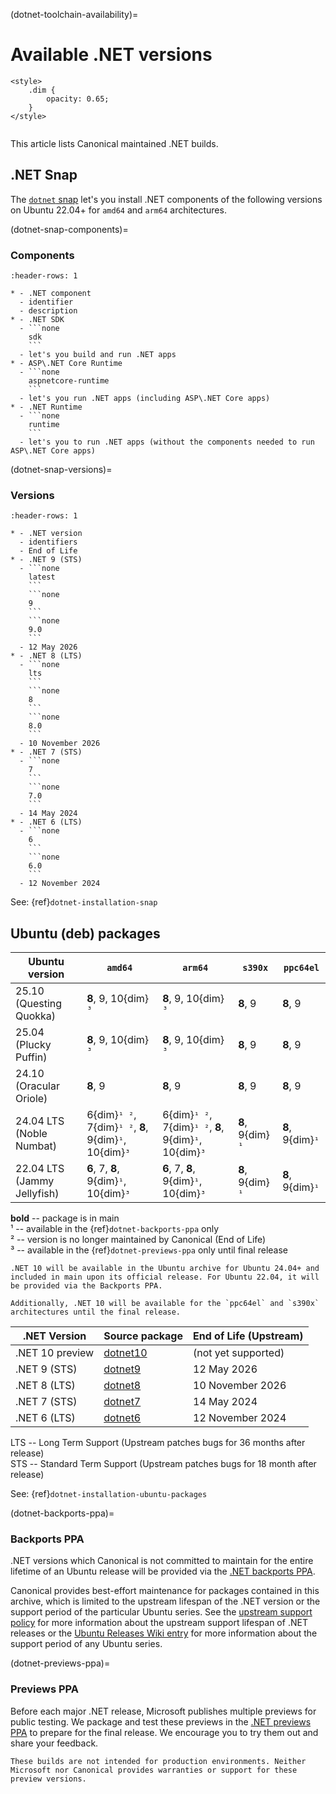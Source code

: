 (dotnet-toolchain-availability)=
# Available .NET versions

```{raw} html
<style>
    .dim {
        opacity: 0.65;
    }
</style>
```

```{role} dim
```

This article lists Canonical maintained .NET builds.

## .NET Snap

The [`dotnet` snap](https://snapcraft.io/dotnet) let's you install .NET components of the following versions on Ubuntu 22.04+ for `amd64` and `arm64` architectures.

(dotnet-snap-components)=
### Components

````{list-table}
:header-rows: 1

* - .NET component
  - identifier
  - description
* - .NET SDK 
  - ```none
    sdk
    ```
  - let's you build and run .NET apps
* - ASP\.NET Core Runtime
  - ```none
    aspnetcore-runtime
    ```
  - let's you run .NET apps (including ASP\.NET Core apps)
* - .NET Runtime
  - ```none
    runtime
    ```
  - let's you to run .NET apps (without the components needed to run ASP\.NET Core apps)
````

(dotnet-snap-versions)=
### Versions

````{list-table}
:header-rows: 1

* - .NET version
  - identifiers
  - End of Life
* - .NET 9 (STS)
  - ```none
    latest
    ```
    ```none
    9
    ```
    ```none
    9.0
    ```
  - 12 May 2026
* - .NET 8 (LTS)
  - ```none
    lts
    ```
    ```none
    8
    ```
    ```none
    8.0
    ```
  - 10 November 2026
* - .NET 7 (STS)
  - ```none
    7
    ```
    ```none
    7.0
    ```
  - 14 May 2024
* - .NET 6 (LTS)
  - ```none
    6
    ```
    ```none
    6.0
    ```
  - 12 November 2024
````

See: {ref}`dotnet-installation-snap`

## Ubuntu (deb) packages

| Ubuntu version              | `amd64` | `arm64` | `s390x` | `ppc64el` |
|-----------------------------|---------|---------|---------|-----------|
| 25.10 (Questing Quokka)     | **8**, 9, 10{dim}`³` | **8**, 9, 10{dim}`³` | **8**, 9 | **8**, 9 |
| 25.04 (Plucky Puffin)       | **8**, 9, 10{dim}`³` | **8**, 9, 10{dim}`³` | **8**, 9 | **8**, 9 |
| 24.10 (Oracular Oriole)     | **8**, 9 | **8**, 9 | **8**, 9 | **8**, 9 |
| 24.04 LTS (Noble Numbat)    | 6{dim}`¹ ²`, 7{dim}`¹ ²`, **8**, 9{dim}`¹`, 10{dim}`³` | 6{dim}`¹ ²`, 7{dim}`¹ ²`, **8**, 9{dim}`¹`, 10{dim}`³` | **8**, 9{dim}`¹` | **8**, 9{dim}`¹` |
| 22.04 LTS (Jammy Jellyfish) | **6**, 7, **8**, 9{dim}`¹`, 10{dim}`³` | **6**, 7, **8**, 9{dim}`¹`, 10{dim}`³` | **8**, 9{dim}`¹` | **8**, 9{dim}`¹` |

<!-- Do not forget to add 4 spaces at the end of line to keep future diffs more readable -->
**bold** -- package is in main    
¹ -- available in the {ref}`dotnet-backports-ppa` only    
² -- version is no longer maintained by Canonical (End of Life)    
³ -- available in the {ref}`dotnet-previews-ppa` only until final release    

```{note}
.NET 10 will be available in the Ubuntu archive for Ubuntu 24.04+ and included in main upon its official release. For Ubuntu 22.04, it will be provided via the Backports PPA.

Additionally, .NET 10 will be available for the `ppc64el` and `s390x` architectures until the final release.
```

| .NET Version | Source package | End of Life (Upstream) | 
|--------------|----------------|------------------------|
| .NET 10 preview | [dotnet10](https://launchpad.net/~dotnet/+archive/ubuntu/previews) | (not yet supported) |
| .NET 9 (STS) | [dotnet9](https://launchpad.net/ubuntu/+source/dotnet9) | 12 May 2026 |
| .NET 8 (LTS) | [dotnet8](https://launchpad.net/ubuntu/+source/dotnet8) | 10 November 2026 |
| .NET 7 (STS) | [dotnet7](https://launchpad.net/ubuntu/+source/dotnet7) | 14 May 2024 |
| .NET 6 (LTS) | [dotnet6](https://launchpad.net/ubuntu/+source/dotnet6) | 12 November 2024 |

LTS -- Long Term Support (Upstream patches bugs for 36 months after release)    
STS -- Standard Term Support (Upstream patches bugs for 18 month after release)

See: {ref}`dotnet-installation-ubuntu-packages`

(dotnet-backports-ppa)=
### Backports PPA

.NET versions which Canonical is not committed to maintain for the entire lifetime of an Ubuntu release will be provided via the [.NET backports PPA](https://launchpad.net/~dotnet/+archive/ubuntu/backports).

Canonical provides best-effort maintenance for packages contained in this archive, which is limited to the upstream lifespan of the .NET version or the support period of the particular Ubuntu series. See the [upstream support policy](https://dotnet.microsoft.com/en-us/platform/support/policy/dotnet-core) for more information about the upstream support lifespan of .NET releases or the [Ubuntu Releases Wiki entry](https://wiki.ubuntu.com/Releases) for more information about the support period of any Ubuntu series.

(dotnet-previews-ppa)=
### Previews PPA

Before each major .NET release, Microsoft publishes multiple previews for public testing. We package and test these previews in the [.NET previews PPA](https://launchpad.net/~dotnet/+archive/ubuntu/previews) to prepare for the final release. We encourage you to try them out and share your feedback.

```{important}
These builds are not intended for production environments. Neither Microsoft nor Canonical provides warranties or support for these preview versions.
```
